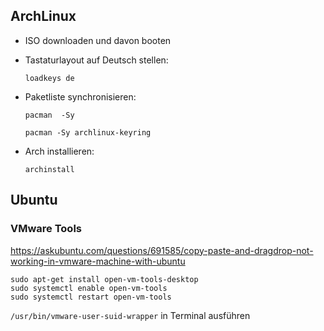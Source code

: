 ## **ArchLinux**
- ISO downloaden und davon booten 
- Tastaturlayout auf Deutsch stellen: 

    ```
    loadkeys de 
    ```

- Paketliste synchronisieren: 

    ```
    pacman  -Sy 

    pacman -Sy archlinux-keyring 
    ```

- Arch installieren: 

    ```
    archinstall
    ```


## **Ubuntu**
### VMware Tools 
https://askubuntu.com/questions/691585/copy-paste-and-dragdrop-not-working-in-vmware-machine-with-ubuntu 
```
sudo apt-get install open-vm-tools-desktop 
sudo systemctl enable open-vm-tools 
sudo systemctl restart open-vm-tools
```



```/usr/bin/vmware-user-suid-wrapper``` in Terminal ausführen 